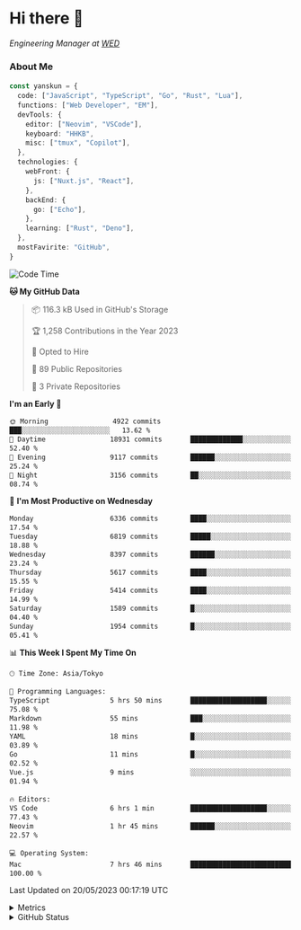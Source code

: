 # Hi there&nbsp;:wave:

<!-- ![Alt text](https://spotify-recently-played-readme.vercel.app/api?user=31kynbuubkiu3r4qh4hjuaglhfay) -->

_Engineering Manager at [WED](https://github.com/wedinc)_

### About Me

```ts
const yanskun = {
  code: ["JavaScript", "TypeScript", "Go", "Rust", "Lua"],
  functions: ["Web Developer", "EM"],
  devTools: {
    editor: ["Neovim", "VSCode"],
    keyboard: "HHKB",
    misc: ["tmux", "Copilot"],
  },
  technologies: {
    webFront: {
      js: ["Nuxt.js", "React"],
    },
    backEnd: {
      go: ["Echo"],
    },
    learning: ["Rust", "Deno"],
  },
  mostFavirite: "GitHub",
}
```

<!--START_SECTION:waka-->
![Code Time](http://img.shields.io/badge/Code%20Time-305%20hrs%2057%20mins-blue)

**🐱 My GitHub Data** 

> 📦 116.3 kB Used in GitHub's Storage 
 > 
> 🏆 1,258 Contributions in the Year 2023
 > 
> 💼 Opted to Hire
 > 
> 📜 89 Public Repositories 
 > 
> 🔑 3 Private Repositories 
 > 
**I'm an Early 🐤** 

```text
🌞 Morning                4922 commits        ███░░░░░░░░░░░░░░░░░░░░░░   13.62 % 
🌆 Daytime                18931 commits       █████████████░░░░░░░░░░░░   52.40 % 
🌃 Evening                9117 commits        ██████░░░░░░░░░░░░░░░░░░░   25.24 % 
🌙 Night                  3156 commits        ██░░░░░░░░░░░░░░░░░░░░░░░   08.74 % 
```
📅 **I'm Most Productive on Wednesday** 

```text
Monday                   6336 commits        ████░░░░░░░░░░░░░░░░░░░░░   17.54 % 
Tuesday                  6819 commits        █████░░░░░░░░░░░░░░░░░░░░   18.88 % 
Wednesday                8397 commits        ██████░░░░░░░░░░░░░░░░░░░   23.24 % 
Thursday                 5617 commits        ████░░░░░░░░░░░░░░░░░░░░░   15.55 % 
Friday                   5414 commits        ████░░░░░░░░░░░░░░░░░░░░░   14.99 % 
Saturday                 1589 commits        █░░░░░░░░░░░░░░░░░░░░░░░░   04.40 % 
Sunday                   1954 commits        █░░░░░░░░░░░░░░░░░░░░░░░░   05.41 % 
```


📊 **This Week I Spent My Time On** 

```text
🕑︎ Time Zone: Asia/Tokyo

💬 Programming Languages: 
TypeScript               5 hrs 50 mins       ███████████████████░░░░░░   75.08 % 
Markdown                 55 mins             ███░░░░░░░░░░░░░░░░░░░░░░   11.98 % 
YAML                     18 mins             █░░░░░░░░░░░░░░░░░░░░░░░░   03.89 % 
Go                       11 mins             █░░░░░░░░░░░░░░░░░░░░░░░░   02.52 % 
Vue.js                   9 mins              ░░░░░░░░░░░░░░░░░░░░░░░░░   01.94 % 

🔥 Editors: 
VS Code                  6 hrs 1 min         ███████████████████░░░░░░   77.43 % 
Neovim                   1 hr 45 mins        ██████░░░░░░░░░░░░░░░░░░░   22.57 % 

💻 Operating System: 
Mac                      7 hrs 46 mins       █████████████████████████   100.00 % 
```


 Last Updated on 20/05/2023 00:17:19 UTC
<!--END_SECTION:waka-->

<details>
  <summary>Metrics</summary>
  <img src="https://github.com/yanskun/yanskun/blob/main/github-metrics.svg" alt="Metrics">
</details>

<details>
  <summary>GitHub Status</summary>
  <picture>
    <source media="(prefers-color-scheme: dark)" srcset="https://raw.githubusercontent.com/yanskun/yanskun/master/profile-summary-card-output/nord_dark/0-profile-details.svg">
   <img src="https://raw.githubusercontent.com/yanskun/yanskun/master/profile-summary-card-output/default/0-profile-details.svg">
  </picture>
  <br>
  <picture>
    <source media="(prefers-color-scheme: dark)" srcset="https://raw.githubusercontent.com/yanskun/yanskun/master/profile-summary-card-output/nord_dark/1-repos-per-language.svg">
   <img src="https://raw.githubusercontent.com/yanskun/yanskun/master/profile-summary-card-output/default/1-repos-per-language.svg">
  </picture>
  <picture>
    <source media="(prefers-color-scheme: dark)" srcset="https://raw.githubusercontent.com/yanskun/yanskun/master/profile-summary-card-output/nord_dark/2-most-commit-language.svg">
   <img src="https://raw.githubusercontent.com/yanskun/yanskun/master/profile-summary-card-output/default/2-most-commit-language.svg">
  </picture>
  <br>
  <picture>
    <source media="(prefers-color-scheme: dark)" srcset="https://raw.githubusercontent.com/yanskun/yanskun/master/profile-summary-card-output/nord_dark/3-stats.svg">
   <img src="https://raw.githubusercontent.com/yanskun/yanskun/master/profile-summary-card-output/default/3-stats.svg">
  </picture>
  <picture>
    <source media="(prefers-color-scheme: dark)" srcset="https://raw.githubusercontent.com/yanskun/yanskun/master/profile-summary-card-output/nord_dark/4-productive-time.svg">
   <img src="https://raw.githubusercontent.com/yanskun/yanskun/master/profile-summary-card-output/default/4-productive-time.svg">
  </picture>
</details>
